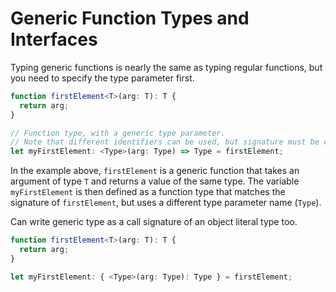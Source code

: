 # Generic Function Types and Interfaces

Typing generic functions is nearly the same as typing regular functions, but you need to specify the type parameter first.

```ts
function firstElement<T>(arg: T): T {
  return arg;
}

// Function type, with a generic type parameter.
// Note that different identifiers can be used, but signature must be compatible.
let myFirstElement: <Type>(arg: Type) => Type = firstElement;
```

In the example above, `firstElement` is a generic function that takes an argument of type `T` and returns a value of the same type. The variable `myFirstElement` is then defined as a function type that matches the signature of `firstElement`, but uses a different type parameter name (`Type`).

Can write generic type as a call signature of an object literal type too.

```ts
function firstElement<T>(arg: T): T {
  return arg;
}

let myFirstElement: { <Type>(arg: Type): Type } = firstElement;
```
